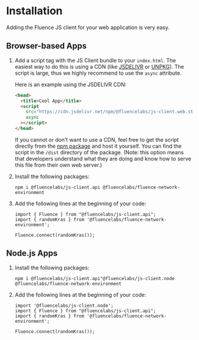 # Installation

Adding the Fluence JS client for your web application is very easy.

## Browser-based Apps

1. Add a script tag with the JS Client bundle to your `index.html`. The easiest way to do this is using a CDN (like [JSDELIVR](https://www.jsdelivr.com/) or [UNPKG](https://unpkg.com/)). The script is large, thus we highly recommend to use the `async` attribute.

   Here is an example using the JSDELIVR CDN:

   ```html
   <head>
     <title>Cool App</title>
     <script
       src="https://cdn.jsdelivr.net/npm/@fluencelabs/js-client.web.standalone@0.13.3/dist/js-client.min.js"
       async
     ></script>
   </head>
   ```

   If you cannot or don't want to use a CDN, feel free to get the script directly from the [npm package](https://www.npmjs.com/package/@fluencelabs/js-client.web.standalone) and host it yourself. You can find the script in the `/dist` directory of the package. (Note: this option means that developers understand what they are doing and know how to serve this file from their own web server.)

2. Install the following packages:

   ```
   npm i @fluencelabs/js-client.api @fluencelabs/fluence-network-environment
   ```

3. Add the following lines at the beginning of your code:

   ```
   import { Fluence } from "@fluencelabs/js-client.api";
   import { randomKras } from '@fluencelabs/fluence-network-environment';

   Fluence.connect(randomKras());
   ```

## Node.js Apps

1. Install the following packages:

   ```
   npm i @fluencelabs/js-client.api"@fluencelabs/js-client.node @fluencelabs/fluence-network-environment
   ```

2. Add the following lines at the beginning of your code:

   ```
   import '@fluencelabs/js-client.node';
   import { Fluence } from "@fluencelabs/js-client.api";
   import { randomKras } from '@fluencelabs/fluence-network-environment';

   Fluence.connect(randomKras());
   ```

